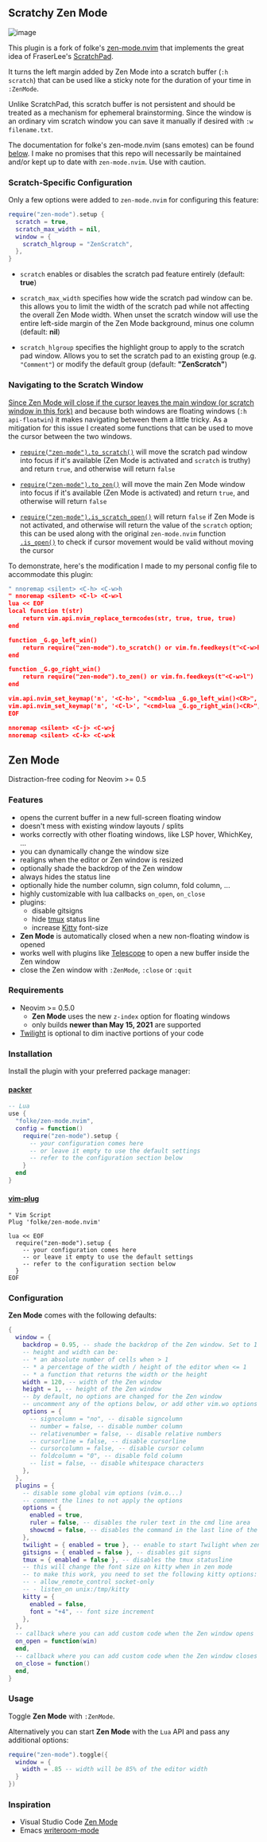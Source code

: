 ## Scratchy Zen Mode

![image](demo.png)

This plugin is a fork of folke's [zen-mode.nvim](https://github.com/folke/zen-mode.nvim) that implements
the great idea of FraserLee's [ScratchPad](https://github.com/FraserLee/ScratchPad).

It turns the left margin added by Zen Mode into a scratch buffer (`:h scratch`)
that can be used like a sticky note for the duration of your time in `:ZenMode`.

Unlike ScratchPad, this scratch buffer is not persistent and should be treated
as a mechanism for ephemeral brainstorming. Since the window is an ordinary
vim scratch window you can save it manually if desired with `:w filename.txt`.

The documentation for folke's zen-mode.nvim (sans emotes) can be found
[below](#zen-mode). I make no promises that this repo will necessarily be
maintained and/or kept up to date with `zen-mode.nvim`. Use with caution.

### Scratch-Specific Configuration

Only a few options were added to `zen-mode.nvim` for configuring this feature:

```lua
require("zen-mode").setup {
  scratch = true,
  scratch_max_width = nil,
  window = {
    scratch_hlgroup = "ZenScratch",
  },
}
```

* `scratch` enables or disables the scratch pad feature entirely (default:
**true**)

* `scratch_max_width` specifies how wide the scratch pad window can be. this
allows you to limit the width of the scratch pad while not affecting the
overall Zen Mode width. When unset the scratch window will use the entire
left-side margin of the Zen Mode background, minus one column (default: **nil**)

* `scratch_hlgroup` specifies the highlight group to apply to the scratch pad
window. Allows you to set the scratch pad to an existing group (e.g. `"Comment"`)
or modify the default group (default: **"ZenScratch"**)

### Navigating to the Scratch Window

[Since Zen Mode will close if the cursor leaves the main window (or scratch
window in this fork)](https://github.com/lilibyte/scratchy-zen-mode.nvim/blob/7fbc90400b68ebde0d4ab83eaa51aab717dc29f3/lua/zen-mode/view.lua#L300-L313)
and because both windows are floating windows (`:h api-floatwin`) it makes
navigating between them a little tricky. As a mitigation for this issue I
created some functions that can be used to move the cursor between the two
windows.

* [`require("zen-mode").to_scratch()`](https://github.com/lilibyte/scratchy-zen-mode.nvim/blob/7fbc90400b68ebde0d4ab83eaa51aab717dc29f3/lua/zen-mode/view.lua#L38-L45)
will move the scratch pad window into focus
if it's available (Zen Mode is activated and `scratch` is truthy) and return
`true`, and otherwise will return `false`

* [`require("zen-mode").to_zen()`](https://github.com/lilibyte/scratchy-zen-mode.nvim/blob/7fbc90400b68ebde0d4ab83eaa51aab717dc29f3/lua/zen-mode/view.lua#L29-L36)
will move the main Zen Mode window into focus if it's available (Zen Mode is
activated) and return `true`, and otherwise will return `false`

* [`require("zen-mode").is_scratch_open()`](https://github.com/lilibyte/scratchy-zen-mode.nvim/blob/7fbc90400b68ebde0d4ab83eaa51aab717dc29f3/lua/zen-mode/view.lua#L21-L27)
will return `false` if Zen Mode is not activated, and otherwise will return the
value of the `scratch` option; this can be used along with the original
`zen-mode.nvim` function
[`.is_open()`](https://github.com/lilibyte/scratchy-zen-mode.nvim/blob/7fbc90400b68ebde0d4ab83eaa51aab717dc29f3/lua/zen-mode/view.lua#L17-L19)
to check if cursor movement would be valid without moving the cursor

To demonstrate, here's the modification I made to my personal config file to
accommodate this plugin:

```lua
" nnoremap <silent> <C-h> <C-w>h
" nnoremap <silent> <C-l> <C-w>l
lua << EOF
local function t(str)
    return vim.api.nvim_replace_termcodes(str, true, true, true)
end

function _G.go_left_win()
    return require("zen-mode").to_scratch() or vim.fn.feedkeys(t"<C-w>h")
end

function _G.go_right_win()
    return require("zen-mode").to_zen() or vim.fn.feedkeys(t"<C-w>l")
end

vim.api.nvim_set_keymap('n', '<C-h>', "<cmd>lua _G.go_left_win()<CR>", {noremap = true})
vim.api.nvim_set_keymap('n', '<C-l>', "<cmd>lua _G.go_right_win()<CR>", {noremap = true})
EOF

nnoremap <silent> <C-j> <C-w>j
nnoremap <silent> <C-k> <C-w>k
```

## Zen Mode

Distraction-free coding for Neovim >= 0.5

### Features

- opens the current buffer in a new full-screen floating window
- doesn't mess with existing window layouts / splits
- works correctly with other floating windows, like LSP hover, WhichKey, ...
- you can dynamically change the window size
- realigns when the editor or Zen window is resized
- optionally shade the backdrop of the Zen window
- always hides the status line
- optionally hide the number column, sign column, fold column, ...
- highly customizable with lua callbacks `on_open`, `on_close`
- plugins:
  - disable gitsigns
  - hide [tmux](https://github.com/tmux/tmux) status line
  - increase [Kitty](https://sw.kovidgoyal.net/kitty/) font-size
- **Zen Mode** is automatically closed when a new non-floating window is opened
- works well with plugins like [Telescope](https://github.com/nvim-telescope/telescope.nvim) to open a new buffer inside the Zen window
- close the Zen window with `:ZenMode`, `:close` or `:quit`

### Requirements

- Neovim >= 0.5.0
  - **Zen Mode** uses the new `z-index` option for floating windows
  - only builds **newer than May 15, 2021** are supported
- [Twilight](https://github.com/folke/twilight.nvim) is optional to dim inactive portions of your code

### Installation

Install the plugin with your preferred package manager:

#### [packer](https://github.com/wbthomason/packer.nvim)

```lua
-- Lua
use {
  "folke/zen-mode.nvim",
  config = function()
    require("zen-mode").setup {
      -- your configuration comes here
      -- or leave it empty to use the default settings
      -- refer to the configuration section below
    }
  end
}
```

#### [vim-plug](https://github.com/junegunn/vim-plug)

```vim
" Vim Script
Plug 'folke/zen-mode.nvim'

lua << EOF
  require("zen-mode").setup {
    -- your configuration comes here
    -- or leave it empty to use the default settings
    -- refer to the configuration section below
  }
EOF
```

### Configuration

**Zen Mode** comes with the following defaults:

```lua
{
  window = {
    backdrop = 0.95, -- shade the backdrop of the Zen window. Set to 1 to keep the same as Normal
    -- height and width can be:
    -- * an absolute number of cells when > 1
    -- * a percentage of the width / height of the editor when <= 1
    -- * a function that returns the width or the height
    width = 120, -- width of the Zen window
    height = 1, -- height of the Zen window
    -- by default, no options are changed for the Zen window
    -- uncomment any of the options below, or add other vim.wo options you want to apply
    options = {
      -- signcolumn = "no", -- disable signcolumn
      -- number = false, -- disable number column
      -- relativenumber = false, -- disable relative numbers
      -- cursorline = false, -- disable cursorline
      -- cursorcolumn = false, -- disable cursor column
      -- foldcolumn = "0", -- disable fold column
      -- list = false, -- disable whitespace characters
    },
  },
  plugins = {
    -- disable some global vim options (vim.o...)
    -- comment the lines to not apply the options
    options = {
      enabled = true,
      ruler = false, -- disables the ruler text in the cmd line area
      showcmd = false, -- disables the command in the last line of the screen
    },
    twilight = { enabled = true }, -- enable to start Twilight when zen mode opens
    gitsigns = { enabled = false }, -- disables git signs
    tmux = { enabled = false }, -- disables the tmux statusline
    -- this will change the font size on kitty when in zen mode
    -- to make this work, you need to set the following kitty options:
    -- - allow_remote_control socket-only
    -- - listen_on unix:/tmp/kitty
    kitty = {
      enabled = false,
      font = "+4", -- font size increment
    },
  },
  -- callback where you can add custom code when the Zen window opens
  on_open = function(win)
  end,
  -- callback where you can add custom code when the Zen window closes
  on_close = function()
  end,
}
```

### Usage

Toggle **Zen Mode** with `:ZenMode`.

Alternatively you can start **Zen Mode** with the `Lua` API and pass any additional options:

```lua
require("zen-mode").toggle({
  window = {
    width = .85 -- width will be 85% of the editor width
  }
})
```

### Inspiration

- Visual Studio Code [Zen Mode](https://code.visualstudio.com/docs/getstarted/userinterface#_zen-mode)
- Emacs [writeroom-mode](https://github.com/joostkremers/writeroom-mode)
